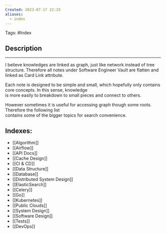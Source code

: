 ```yaml
---
Created: 2023-07-17 22:33
aliases:
  - index
---
```


Tags: #Index

## Description
---

I believe knowledges are linked as graph, just like network instead of tree structure. Therefore all notes under Software Engineer Vault are flatten and linked as Card Link attribute.

Each note is designed to be simple and small, which hopefully only contains core concepts. In this sense, knowledge  
is more easily to breakdown to small pieces and connect to others.

However sometimes it is useful for accessing graph though some roots. Therefore the following list  
contains some of the bigger topics for search convenience.

## Indexes:
- [[Algorithm]]
- [[Airflow]]
- [[API Docs]]
- [[Cache Design]]
- [[CI & CD]]
- [[Data Structure]]
- [[Database]]
- [[Distributed System Design]]
- [[ElasticSearch]]
- [[Celery]]
- [[Go]]
- [[Kubernetes]]
- [[Public Clouds]]
- [[System Design]]
- [[Software Design]]
- [[Tests]]
- [[DevOps]]

